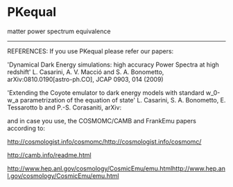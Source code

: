 # PKequal
matter power spectrum equivalence

------------------------------------------------------------------------------------------------------
REFERENCES:
If you use PKequal please refer our papers:
 
'Dynamical Dark Energy simulations: high accuracy Power Spectra at high redshift'
L. Casarini, A. V. Macció and S. A. Bonometto, arXiv:0810.0190[astro-ph.CO], JCAP 0903, 014 (2009)

'Extending the Coyote emulator to dark energy models with standard w_0-w_a parametrization of the
equation of state' 
L. Casarini, S. A. Bonometto, E. Tessarotto b and P.-S. Corasaniti, arXiv:

and in case you use, the COSMOMC/CAMB and FrankEmu papers according to:

http://cosmologist.info/cosmomc/http://cosmologist.info/cosmomc/

http://camb.info/readme.html

http://www.hep.anl.gov/cosmology/CosmicEmu/emu.htmlhttp://www.hep.anl.gov/cosmology/CosmicEmu/emu.html
